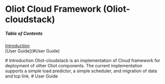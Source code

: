 Oliot Cloud Framework (Oliot-cloudstack)
=============================

##### Table of Contents  
[Introduction](#Introduction)  
[User Guide](#User Guide) 


<a name="Introduction"/>
# Introduction
Oliot-cloudstack is an implementation of Cloud framework for deployment of other Oliot components. The current implementation supports a simple load predictor, a simple scheduler, and migration of data and tcp link.


<a name = "User Guide"/>
# User Guide<br />
